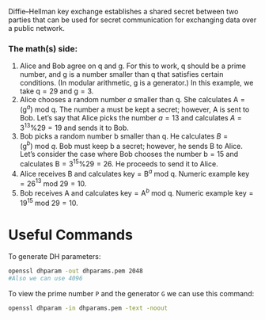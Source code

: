 Diffie–Hellman key exchange establishes a shared secret between two parties that can be used for secret communication for exchanging data over a public network.
### The math(s) side:

1. Alice and Bob agree on q and g. For this to work, q should be a prime number, and g is a number smaller than q that satisfies certain conditions. (In modular arithmetic, g is a generator.) In this example, we take q = 29 and g = 3.
2. Alice chooses a random number _a_ smaller than q. She calculates A = (g$^a$) mod q. The number a must be kept a secret; however, A is sent to Bob. Let’s say that Alice picks the number _a_ = 13 and calculates _A_ = 3$^{13}$%29 = 19 and sends it to Bob.
3. Bob picks a random number b smaller than q. He calculates _B_ = (g$^b$) mod _q_. Bob must keep b a secret; however, he sends B to Alice. Let’s consider the case where Bob chooses the number b = 15 and calculates B = 3$^{15}$%29 = 26. He proceeds to send it to Alice.
4. Alice receives B and calculates key = B$^a$ mod q. Numeric example key = 26$^{13}$ mod 29 = 10.
5. Bob receives A and calculates key = A$^b$ mod q. Numeric example key = 19$^{15}$ mod 29 = 10.

# Useful Commands

To generate DH parameters:

```bash
openssl dhparam -out dhparams.pem 2048
#Also we can use 4096
```

To view the prime number `P` and the generator `G` we can use this command:

```bash
openssl dhparam -in dhparams.pem -text -noout
```
